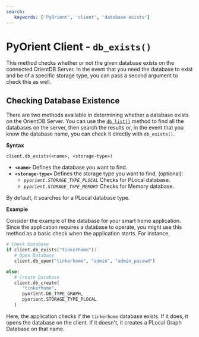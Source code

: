 ```yaml
---
search:
   keywords: ['PyOrient', 'client', 'database exists']
---
```


# PyOrient Client - `db_exists()`

This method checks whether or not the given database exists on the connected OrientDB Server.  In the event that you need the database to exist and be of a specific storage type, you can pass a second argument to check this as well.


## Checking Database Existence

There are two methods available in determining whether a database exists on the OrientDB Server.  You can use the [`db_list()`](PyOrient-Client-DB-List.md) method to find all the databases on the server, then search the results or, in the event that you know the database name, you can check it directly with `db_exists()`.

**Syntax**

```
client.db_exists(<name>, <storage-type>)
```

- **`<name>`** Defines the database you want to find.
- **`<storage-type>`** Defines the storage type you want to find, (optional):
  - *`pyorient.STORAGE_TYPE_PLOCAL`* Checks for PLocal database.
  - *`pyorient.STORAGE_TYPE_MEMORY`* Checks for Memory database.

By default, it searches for a PLocal database type.


**Example**

Consider the example of the database for your smart home application.  Since the application requires a database to operate, you might use this method as a basic check when the application starts.  For instance,

```py
# Check Database
if client.db_exists("tinkerhome"):
   # Open Database
   client.db_open("tinkerhome", "admin", "admin_passwd")

else:
   # Create Database
   client.db_create(
      "tinkerhome",
      pyorient.DB_TYPE_GRAPH,
      pyorient.STORAGE_TYPE_PLOCAL 
   )
```

Here, the application checks if the `tinkerhome` database exists.  If it does, it opens the database on the client.  If it doesn't, it creates a PLocal Graph Database on that name.
